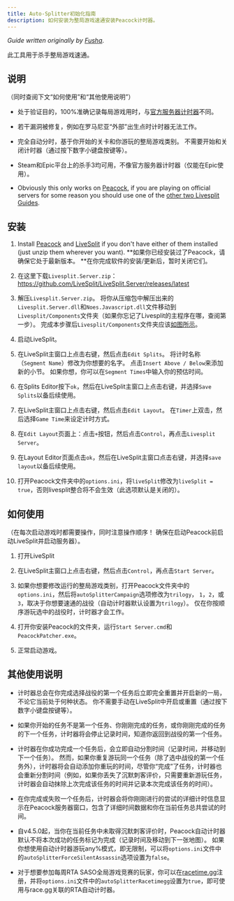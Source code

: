 ```yaml
---
title: Auto-Splitter初始化指南
description: 如何安装为整局游戏速通安装Peacock计时器。
---
```


_Guide written originally by [Fusha](https://github.com/fu5ha)_.

此工具用于杀手整局游戏速通。

## 说明

（同时查阅下文“如何使用”和“其他使用说明”）

-   处于验证目的，100%准确记录每局游戏用时，与[官方服务器计时器](https://hitruns-wiki.vercel.app/docs/livesplit_auto_official)不同。

-   若干漏洞被修复，例如在罗马尼亚“外部”出生点时计时器无法工作。

-   完全自动分时，基于你开始的关卡和你游玩的整局游戏类别。 不需要开始和关闭计时器（通过按下数字小键盘按键等）。

-   Steam和Epic平台上的杀手3均可用，不像官方服务器计时器（仅能在Epic使用）。

-   Obviously this only works on [Peacock](./what-is-peacock.md), if you are playing on official servers for some reason you should use one of the [other two Livesplit Guides](https://hitruns-wiki.vercel.app/docs/livesplit).

## 安装

1. Install [Peacock](./installation.md) and [LiveSplit](https://livesplit.org/downloads/) if you don't have either of them installed (just unzip them wherever you want). **如果你已经安装过了Peacock，请确保它处于最新版本。 **在你完成软件的安装/更新后，暂时关闭它们。

2. 在这里下载`Livesplit.Server.zip`：https://github.com/LiveSplit/LiveSplit.Server/releases/latest

3. 解压`Livesplit.Server.zip`。 将你从压缩包中解压出来的`Livesplit.Server.dll`和`Noes.Javascript.dll`文件移动到`Livesplit/Components`文件夹（如果你忘记了Livesplit的主程序在哪，查阅第一步）。 完成本步骤后`Livesplit/Components`文件夹应该[如图所示](https://media.discordapp.net/attachments/839264571990343681/1013559084814958694/unknown.png)。

4. 启动LiveSplit。

5. 在LiveSplit主窗口上点击右键，然后点击`Edit Splits`。 将计时名称（`Segment Name`）修改为你想要的名字。 点击`Insert Above / Below`来添加新的小节。 如果你想，你可以在`Segment Times`中输入你的预估时间。

6. 在Splits Editor按下`ok`，然后在LiveSplit主窗口上点击右键，并选择`Save Splits`以备后续使用。

7. 在LiveSplit主窗口上点击右键，然后点击`Edit Layout`。 在`Timer`上双击，然后选择`Game Time`来设定计时方式。

8. 在`Edit Layout`页面上：点击`+`按钮，然后点击`Control`，再点击`Livesplit Server`。

9. 在Layout Editor页面点击`ok`，然后在LiveSplit主窗口点击右键，并选择`save layout`以备后续使用。

10. 打开Peacock文件夹中的`options.ini`，将`liveSplit`修改为`liveSplit = true`，否则livesplit整合将不会生效（此选项默认是关闭的）。

## 如何使用

（在每次启动游戏时都需要操作，同时注意操作顺序！ 确保在启动Peacock前启动LiveSplit并启动服务器）。

1. 打开LiveSplit

2. 在LiveSplit主窗口上点击右键，然后点击`Control`，再点击`Start Server`。

3. 如果你想要修改运行的整局游戏类别，打开Peacock文件夹中的`options.ini`，然后将`autoSplitterCampaign`选项修改为`trilogy`， `1`，`2`，或 `3`，取决于你想要速通的战役（自动计时器默认设置为`trilogy`）。 仅在你按顺序游玩选中的战役时，计时器才会工作。

4. 打开你安装Peacock的文件夹，运行`Start Server.cmd`和`PeacockPatcher.exe`。

5. 正常启动游戏。

## 其他使用说明

-   计时器总会在你完成选择战役的第一个任务后立即完全重置并开启新的一局，不论它当前处于何种状态。 你不需要手动在LiveSplit中开启或重置（通过按下数字小键盘按键等）。

-   如果你开始的任务不是第一个任务、你刚刚完成的任务，或你刚刚完成的任务的下一个任务，计时器将会停止记录时间，知道你返回到战役的第一个任务。

-   计时器在你成功完成一个任务后，会立即自动分割时间（记录时间，并移动到下一个任务）。 然而，如果你重复游玩同一个任务（除了选中战役的第一个任务外），计时器将会自动添加你重玩的时间，尽管你“完成”了任务，计时器也会重新分割时间（例如，如果你丢失了沉默刺客评价，只需要重新游玩任务，计时器会自动抹除上次完成该任务的时间并记录本次完成该任务的时间）。

-   在你完成或失败一个任务后，计时器会将你刚刚进行的尝试的详细计时信息显示在Peacock服务器窗口，包含了详细时间数据和你在当前任务总共尝试的时间。

-   自v4.5.0起，当你在当前任务中未取得沉默刺客评价时，Peacock自动计时器默认不将本次成功的任务标记为完成（记录时间及移动到下一张地图）。 如果你想使用自动计时器游玩any%模式，即无限制，可以将`options.ini`文件中的`autoSplitterForceSilentAssassin`选项设置为`false`。

-   对于想要参加每周RTA SASO全局游戏竞赛的玩家，你可以在[racetime.gg](https://racetime.gg/hitman-3)注册，并将`options.ini`文件中的`autoSplitterRacetimegg`设置为`true`，即可使用与race.gg关联的RTA自动计时器。
